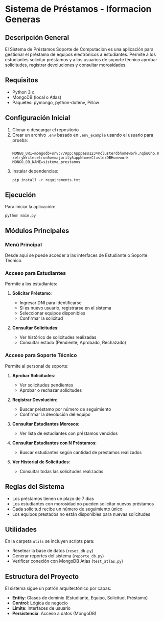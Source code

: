 # Sistema de Préstamos - Iformacion Generas

## Descripción General
El Sistema de Préstamos Soporte de Computacion es una aplicación para gestionar el préstamo de equipos electrónicos a estudiantes. Permite a los estudiantes solicitar préstamos y a los usuarios de soporte técnico aprobar solicitudes, registrar devoluciones y consultar morosidades.

## Requisitos
- Python 3.x
- MongoDB (local o Atlas)
- Paquetes: pymongo, python-dotenv, Pillow

## Configuración Inicial
1. Clonar o descargar el repositorio
2. Crear un archivo `.env` basado en `.env_example` usando el usuario para prueba:
   ```
    MONGO_URI=mongodb+srv://App:Apppass1234@clusterdbhomework.nqbu0ho.mongodb.net/?retryWrites=true&w=majority&appName=ClusterDBHomework
   MONGO_DB_NAME=sistema_prestamos
   ```
3. Instalar dependencias:
   ```
   pip install -r requirements.txt
   ```

## Ejecución
Para iniciar la aplicación:
```
python main.py
```

## Módulos Principales

### Menú Principal
Desde aquí se puede acceder a las interfaces de Estudiante o Soporte Técnico.

### Acceso para Estudiantes
Permite a los estudiantes:

1. **Solicitar Préstamo**:
   - Ingresar DNI para identificarse
   - Si es nuevo usuario, registrarse en el sistema
   - Seleccionar equipos disponibles
   - Confirmar la solicitud

2. **Consultar Solicitudes**:
   - Ver histórico de solicitudes realizadas
   - Consultar estado (Pendiente, Aprobado, Rechazado)

### Acceso para Soporte Técnico
Permite al personal de soporte:

1. **Aprobar Solicitudes**:
   - Ver solicitudes pendientes
   - Aprobar o rechazar solicitudes

2. **Registrar Devolución**:
   - Buscar préstamo por número de seguimiento
   - Confirmar la devolución del equipo

3. **Consultar Estudiantes Morosos**:
   - Ver lista de estudiantes con préstamos vencidos

4. **Consultar Estudiantes con N Préstamos**:
   - Buscar estudiantes según cantidad de préstamos realizados

5. **Ver Historial de Solicitudes**:
   - Consultar todas las solicitudes realizadas

## Reglas del Sistema
- Los préstamos tienen un plazo de 7 días
- Los estudiantes con morosidad no pueden solicitar nuevos préstamos
- Cada solicitud recibe un número de seguimiento único
- Los equipos prestados no están disponibles para nuevas solicitudes

## Utilidades
En la carpeta `utils` se incluyen scripts para:
- Resetear la base de datos (`reset_db.py`)
- Generar reportes del sistema (`reporte_db.py`)
- Verificar conexión con MongoDB Atlas (`test_atlas.py`)

## Estructura del Proyecto
El sistema sigue un patrón arquitectónico por capas:
- **Entity**: Clases de dominio (Estudiante, Equipo, Solicitud, Préstamo)
- **Control**: Lógica de negocio
- **Limite**: Interfaces de usuario
- **Persistencia**: Acceso a datos (MongoDB)
